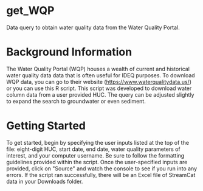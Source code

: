 # get_WQP
Data query to obtain water quality data from the Water Quality Portal. 

# Background Information
The Water Quality Portal (WQP) houses a wealth of current and historical water quality data data that is often useful for IDEQ purposes. To download WQP data, you can go to their website (https://www.waterqualitydata.us/) or you can use this R script. This script was developed to download water column data from a user provided HUC. The query can be adjusted slightly to expand the search to groundwater or even sediment. 

# Getting Started
To get started, begin by specifying the user inputs listed at the top of the file: eight-digit HUC, start date, end date, water quality parameters of interest, and your computer username. Be sure to follow the formatting guidelines provided within the script. Once the user-specified inputs are provided, click on "Source" and watch the console to see if you run into any errors. If the script ran successfully, there will be an Excel file of StreamCat data in your Downloads folder.

